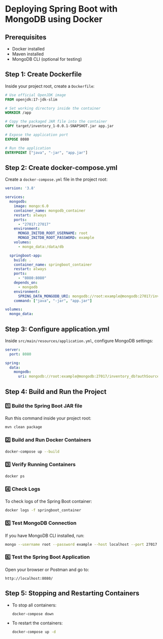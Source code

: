 # Deploying Spring Boot with MongoDB using Docker

## Prerequisites
- Docker installed
- Maven installed
- MongoDB CLI (optional for testing)

## Step 1: Create Dockerfile
Inside your project root, create a `Dockerfile`:

```dockerfile
# Use official OpenJDK image
FROM openjdk:17-jdk-slim

# Set working directory inside the container
WORKDIR /app

# Copy the packaged JAR file into the container
COPY target/inventory_1-0.0.1-SNAPSHOT.jar app.jar

# Expose the application port 
EXPOSE 8080

# Run the application
ENTRYPOINT ["java", "-jar", "app.jar"]
```

## Step 2: Create docker-compose.yml
Create a `docker-compose.yml` file in the project root:

```yaml
version: '3.8'

services:
  mongodb:
    image: mongo:6.0
    container_name: mongodb_container
    restart: always
    ports:
      - "27017:27017"
    environment:
      MONGO_INITDB_ROOT_USERNAME: root
      MONGO_INITDB_ROOT_PASSWORD: example
    volumes:
      - mongo_data:/data/db

  springboot-app:
    build: .
    container_name: springboot_container
    restart: always
    ports:
      - "8080:8080"
    depends_on:
      - mongodb
    environment:
      SPRING_DATA_MONGODB_URI: mongodb://root:example@mongodb:27017/inventory_db?authSource=admin
    command: ["java", "-jar", "app.jar"]

volumes:
  mongo_data:
```

## Step 3: Configure application.yml
Inside `src/main/resources/application.yml`, configure MongoDB settings:

```yaml
server:
  port: 8080

spring:
  data:
    mongodb:
      uri: mongodb://root:example@mongodb:27017/inventory_db?authSource=admin
```

## Step 4: Build and Run the Project

### 1️⃣ Build the Spring Boot JAR file
Run this command inside your project root:
```sh
mvn clean package
```

### 2️⃣ Build and Run Docker Containers
```sh
docker-compose up --build
```

### 3️⃣ Verify Running Containers
```sh
docker ps
```

### 4️⃣ Check Logs
To check logs of the Spring Boot container:
```sh
docker logs -f springboot_container
```

### 5️⃣ Test MongoDB Connection
If you have MongoDB CLI installed, run:
```sh
mongo --username root --password example --host localhost --port 27017
```

### 6️⃣ Test the Spring Boot Application
Open your browser or Postman and go to:
```
http://localhost:8080/
```

## Step 5: Stopping and Restarting Containers
- To stop all containers:
  ```sh
  docker-compose down
  ```
- To restart the containers:
  ```sh
  docker-compose up -d
  ```

